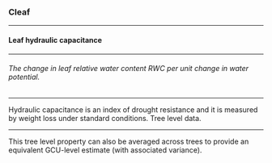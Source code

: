 ### Cleaf



------
#### Leaf hydraulic capacitance



------
###### The change in leaf relative water content RWC per unit change in water potential.



------
Hydraulic capacitance is an index of drought resistance and it is measured by weight loss under standard conditions. Tree level data.



------
This tree level property can also be averaged across trees to provide an equivalent GCU-level estimate (with associated variance).